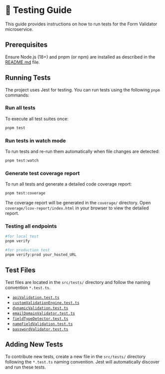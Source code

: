 # 🧪 Testing Guide

This guide provides instructions on how to run tests for the Form Validator microservice.

## Prerequisites

Ensure Node.js (18+) and pnpm (or npm) are installed as described in the [README.md](README.md) file.

## Running Tests

The project uses Jest for testing. You can run tests using the following `pnpm` commands:

### Run all tests

To execute all test suites once:

```bash
pnpm test
```

### Run tests in watch mode

To run tests and re-run them automatically when file changes are detected:

```bash
pnpm test:watch
```

### Generate test coverage report

To run all tests and generate a detailed code coverage report:

```bash
pnpm test:coverage
```

The coverage report will be generated in the `coverage/` directory. Open `coverage/lcov-report/index.html` in your browser to view the detailed report.

### Testing all endpoints
```bash
#for local test
pnpm verify

#for production test
pnpm verify:prod your_hosted_URL

```

## Test Files

Test files are located in the `src/tests/` directory and follow the naming convention `*.test.ts`.

- [`apiValidation.test.ts`](src/tests/apiValidation.test.ts)
- [`customValidationEngine.test.ts`](src/tests/customValidationEngine.test.ts)
- [`dynamicValidation.test.ts`](src/tests/dynamicValidation.test.ts)
- [`emailDomainValidator.test.ts`](src/tests/emailDomainValidator.test.ts)
- [`fieldTypeDetector.test.ts`](src/tests/fieldTypeDetector.test.ts)
- [`nameFieldValidation.test.ts`](src/tests/nameFieldValidation.test.ts)
- [`passwordValidator.test.ts`](src/tests/passwordValidator.test.ts)

## Adding New Tests

To contribute new tests, create a new file in the `src/tests/` directory following the `*.test.ts` naming convention. Jest will automatically discover and run these tests.